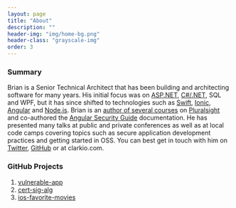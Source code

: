 ```yaml
---
layout: page
title: "About"
description: ""
header-img: "img/home-bg.png"
header-class: "grayscale-img"
order: 3
---
```


### Summary

<p>Brian is a Senior Technical Architect that has been building and architecting software for many years. His initial focus was on <a href="https://www.asp.net/">ASP.NET</a>, <a href="https://www.microsoft.com/net/">C#/.NET</a>, SQL and WPF, but it has since shifted to technologies such as <a href="https://swift.org/getting-started/">Swift</a>, <a href="http://ionicframework.com/">Ionic</a>, <a href="https://angular.io/">Angular</a> and <a href="https://nodejs.org">Node.js</a>. Brian is an <a href="https://www.pluralsight.com/authors/brian-clark">author of several courses</a> on <a href="https://www.pluralsight.com/">Pluralsight</a> and co-authored the <a href="https://angular.io/docs/ts/latest/guide/security.html">Angular Security Guide</a> documentation. He has presented many talks at public and private conferences as well as at local code camps covering topics such as secure application development practices and getting started in OSS. You can best get in touch with him on <a href="https://twitter.com/_clarkio">Twitter</a>, <a href="https://github.com/clarkio">GitHub</a> or at clarkio.com.</p>

### GitHub Projects

1. [vulnerable-app](https://github.com/clarkio/vulnerable-app)
2. [cert-sig-alg](https://github.com/clarkio/cert-sig-alg)
3. [ios-favorite-movies](https://github.com/clarkio/ios-favorite-movies)